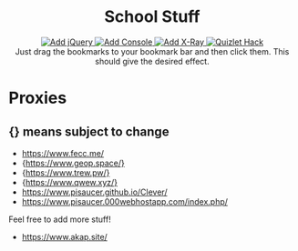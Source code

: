 <h1 align="center">School Stuff</h1>
<div align="center">
  <a href="javascript:(function(s){s.src='https://code.jquery.com/jquery-3.3.1.min.js';document.body.appendChild(s)})(document.createElement('script'))">
    <img src="https://img.shields.io/badge/-Add%20jQuery-brightgreen.svg?style=flat-square&logo=jQuery" alt="Add jQuery" />
  </a>
  <a href="javascript:(function(s){s.src='https://getfirebug.com/firebug-lite-debug.js';document.body.appendChild(s)})(document.createElement('script'))">
    <img src="https://img.shields.io/badge/-Add%20Console-gray.svg?style=flat-square&logo=mozilla%20firefox" alt="Add Console" />
  </a>
  <a href="javascript:(function(a){a.src='https://goggles.mozilla.org/webxray.js',a.className='webxray',a.setAttribute('data-lang",'en-US'),a.setAttribute('data-baseuri','https://goggles.mozilla.org'),document.body.appendChild(a)})(document.createElement("script"));">
    <img src="https://img.shields.io/badge/-Add%20X--Ray-teal.svg?style=flat-square&logo=mozilla%20firefox" alt="Add X-Ray" />
  </a>
  <a href="javascript:var gravityScore,href=window.location.href;function getId(e){return document.getElementById(e)}function getClass(e){return document.getElementsByClassName(e)}!function(){function e(e){var t=`<div class='UIModal is-white is-open' id='customMessageContainer' role='document' tabindex='-1'> <div class='UIModal-box'> <div class='UIModalHeader'> <div class='UIModalHeader-wrapper'> <span class='UIModalHeader-close'> <div class='UIModalHeader-closeIconButton'> <span class='UIIconButton'> <button class='UIButton UIButton--inverted' type='button' id='customCloseButton' onclick='document.getElementById(&quot;customMessageContainer&quot;).remove();'> <span class='UIButton-wrapper'> <svg class='UIIcon UIIcon--x-thin'> <noscript></noscript> <use xlink:href='#x-thin'></use> <noscript></noscript> </svg> </span> </button> </span> </div> </span> <div class='UIModalHeader-childrenWrapper'> <h3 class='UIHeading UIHeading--three'><span id='customTitle'>Ray D. Adams Quizlet Exploit</span></h3> </div> </div> </div> <div class='UIModalBody'> <div class='UIDiv SetPageEmbedModal-content'> <div> <p class='UIParagraph'><span id='customMessage'>`+e+'</span></p></div></div></div></div></div>',n=document.createElement('div');n.innerHTML=t,document.body.appendChild(n)}!function(){if(href.includes('quizlet.com'))if(href.includes('/learn'))e(`<h2>Game Mode: Learn</h2>Thank you for using Ray D. Adams Quizlet Exploit<br>Without you, this exploit wouldnt be possible.<br><h4>Instructions:</h4>Just wait for this script to finish!<br><br><button class='UIButton' id='learnButton' type='button'><span class='UIButton-wrapper'><span>Inject</span></span></button>`),getId('learnButton').addEventListener('click',function(){document.getElementById('customMessageContainer').remove(),n()});else if(href.includes('/flashcards'))e(`<h2>Game Mode: Flashcards</h2>Thank you for using Ray D. Adams Quizlet Exploit<br>Without you, this exploit wouldnt be possible.<br><h4>Changelog:</h4>+ Added Match time freeze for regular match and diagrams<br>+ Added Gravity score exploit to get ANY score you want!<br>+ Added custom alert box<br>+ Fixed graphics<br>- Removed useless alert boxes.<h4>Instructions:</h4>Umm why are you here? Go cheat somewhere else...<br><br><button class='UIButton' id='flashcardsButton' type='button'><span class='UIButton-wrapper'><span>Inject</span></span></button>`),getId('flashcardsButton').addEventListener('click',function(){document.getElementById('customMessageContainer').remove()});else if(href.includes('/write'))e(`<h2>Game Mode: Write</h2>Thank you for using Ray D. Adams Exploit<br>Without you, this exploit wouldnt be possible.<br><h4>Instructions:</h4>You dont even have to wait,<br> this is my favorite one to watch!<br><br><button class='UIButton' id='writeButton' type='button'><span class='UIButton-wrapper'><span>Inject</span></span></button>`),getId('writeButton').addEventListener('click',function(){document.getElementById('customMessageContainer').remove(),function(){for(var e=parseInt(document.getElementsByClassName('LearnModeProgressBar-value')[0].innerHTML),t=0;t<e;t++)getId('user-answer').value=Math.random(),getId('js-learnModeAnswerButton').click(),getClass('js-learnModeOverrideIncorrect')[0].click()}()});else if(href.includes('/spell'))e(`<h2>Game Mode: Spell</h2>Thank you for using Ray D. Adams Quizlet Exploit<br>Without you, this exploit wouldnt be possible.<br><h4>Instructions:</h4>Hold down enter and wait.<br><br><button class='UIButton' id='spellButton' type='button'><span class='UIButton-wrapper'><span>Inject</span></span></button>`),getId('spellButton').addEventListener('click',function(){document.getElementById('customMessageContainer').remove(),t()});else if(href.includes('/test'))e(`<h2>Game Mode: Test</h2>Thank you for using Ray D. Adams Quizlet Exploit<br>Without you, this exploit wouldnt be possible.<br><br><h4>Instructions:</h4>Right click to toggle answers.<br>(Be subtle when using)<br><br><button class='UIButton' id='testButton' type='button'><span class='UIButton-wrapper'><span>Inject</span></span></button>`),getId('testButton').addEventListener('click',function(){document.getElementById('customMessageContainer').remove(),function(){for(var e=getClass('TermText notranslate lang-en'),t=0;t<e.length;t++)e[t].innerHTML+=`<br><small style='font-weight: bold; display: block;' class='answers'>`+s(e[t].innerHTML)+'</small>';window.oncontextmenu=function(e){e.preventDefault();var t=getClass('answers');if('block'==t[0].style.display)for(var n=0;n<t.length;n++)t[n].style.display='none';else for(var n=0;n<t.length;n++)t[n].style.display='block'}}()});else if(href.includes('/micromatch'))e(`<h2>Game Mode: Micromatch</h2>Thank you for using Ray D. Adams Quizlet Exploit<br>Without you, this exploit wouldnt be possible.<br><h4>Instructions:</h4>The timer will be paused when at choosen time.<br>The answers will also be highlighted for you.<br>At your leisure, solve the questions.<br><h4>Match Time: </h4><input type='text' id='matchTimeInput' value='0'></input><br><br><button class='UIButton' id='micromatchButton' type='button'><span class='UIButton-wrapper'><span>Inject</span></span></button>`),getId('micromatchButton').addEventListener('click',function(){document.getElementById('customMessageContainer').remove(),button=getClass('UIButton UIButton--hero')[0],button&&button.click(),setTimeout(function(){setTimeout(function(){for(var e=setTimeout(';'),t=0;t<e;t++)clearTimeout(t)},0);for(var e=getClass('MatchModeQuestionGridTile-text'),t=0;t<e.length;t++){'is-selected'!=getClass('MatchModeQuestionGridTile')[t].classList[1]&&o(getClass('MatchModeQuestionGridBoard-tile')[t].childNodes[0],'pointerdown');for(var n=0;n<e.length;n++)e[n].childNodes[0].innerHTML==s(e[t].childNodes[0].innerHTML)&&'is-selected'!=getClass('MatchModeQuestionGridTile')[n].classList[1]&&(o(getClass('MatchModeQuestionGridBoard-tile')[n].childNodes[0],'pointerdown'),n=e.length)}function o(e,t){if(e.fireEvent)e.fireEvent('on'+t);else{var n=document.createEvent('Events');n.initEvent(t,!0,!1),e.dispatchEvent(n)}}},500)});else if(href.includes('/match'))e(`<h2>Game Mode: Match</h2>Thank you for using Ray D. Adams Quizlet Exploit<br>Without you, this exploit wouldnt be possible.<br><h4>Instructions:</h4>The timer will be paused when at choosen time.<br>The answers will also be highlighted for you.<br>At your leisure, solve the questions.<br><h4>Match Time: </h4><input type='text' id='matchTimeInput' value='0'></input><br><br><button class='UIButton' id='matchButton' type='button'><span class='UIButton-wrapper'><span>Inject</span></span></button>`),getId('matchButton').addEventListener('click',function(){document.getElementById('customMessageContainer').remove(),button=getClass('UIButton UIButton--hero')[0],button&&button.click(),setTimeout(function(){var e=setInterval(function(){!function(){if(getClass('MatchModeQuestionScatterTile')||getClass('MatchModeQuestionGridBoard-tile')){for(var t=setTimeout(';'),n=0;n<t;n++)clearTimeout(n);for(var o=getClass('MatchModeQuestionScatterTile'),i=['#FF0000','#FF0000','#FF6600','#FF6600','#FFFF00','#FFFF00','#00FF00','#00FF00','#00FFFF','#00FFFF','#0033FF','#0033FF','#FF00FF','#FF00FF','#CC00FF','#CC00FF','#6E0DD0','#6E0DD0','#C0C0C0','#C0C0C0','#FFFFFF','#FFFFFF','#A52A2A','#A52A2A','#F6CFFF','#F6CFFF','#CFD9FF','#CFD9FF','#FBFFA3','#FBFFA3','#FFD1A3','#FFD1A3','#710000','#710000'],n=0;n<o.length;n++){o[n].style.backgroundColor=i[n];for(var a=0;a<o.length;a++)o[a].childNodes[0].innerHTML==s(o[a].childNodes[0].innerHTML)&&(o[a].style.backgroundColor=i[n])}clearTimeout(e)}}()},0)},500)});else if(href.includes('/gravity')){try{document.getElementsByClassName('UIModal is-white is-open')[0].style.display='none'}catch(e){}e(`<h2>Game Mode: Gravity</h2>Thank you for using Ray D. Adams Quizlet Exploit<br>Without you, this exploit wouldnt be possible.<br> <h4>What score would you like?: <input type='number' id='gravityScoreInput' value='4294967295' onchange='gravityScore = parseInt(this.value);'></input></h4><br><br><button class='UIButton' id='gravityButton' type='button'><span class='UIButton-wrapper'><span>Inject</span></span></button>`),getId('gravityButton').addEventListener('click',function(){document.getElementById('customMessageContainer').remove(),function(){void 0===gravityScore&&(gravityScore=parseInt(prompt('Enter exact score:')));var e=window.QJP([],[],['hyek']).a,t=e.grader.grade.bind(e.grader);e._startGame(),e.dataMap=e.dataMap.update('points',function(e){return gravityScore});for(var n=0;n<99;n++)e._advanceLevel();function s(n){e.grader.grade=function(e,t,n){return!0},n(),e.grader.grade=t}s(function(){console.log(null)});var o=e._promptCopyAnswer.bind(e);e._promptCopyAnswer=function(t){o(t),setTimeout(function(){s(function(){e._checkCopiedAnswer({liveTermId:t,answer:''})})},0)}}()})}function t(){if('100%'==getClass('SpellModeControls-progressValue')[0].innerHTML)return 1;null!==getId('js-spellInput')&&(getId('js-spellInput').value=s(getClass('qDef lang-en TermText')[0].innerHTML),setTimeout(t,10))}function n(){if(getClass('ProgressSegmentedSemicircle-percent')[0].innerHTML='100%')return 1;if(function(){if(document.getElementsByClassName('UIButton UIButton--whiteBorder UIButton--fill')[0].click(),document.getElementsByClassName('UICheckbox-input')[3].checked&&!0!==document.getElementsByClassName('UICheckbox-input')[2].checked&&!0!==document.getElementsByClassName('UICheckbox-input')[4].checked)return document.getElementsByClassName('UIButton UIButton--inverted')[0].click(),1;!0===document.getElementsByClassName('UICheckbox-input')[4].checked&&document.getElementsByClassName('UICheckbox-input')[4].click();!0===document.getElementsByClassName('UICheckbox-input')[2].checked&&document.getElementsByClassName('UICheckbox-input')[2].click();!1===document.getElementsByClassName('UICheckbox-input')[3].checked&&document.getElementsByClassName('UICheckbox-input')[3].click();document.getElementsByClassName('UIButton UIButton--inverted')[0].click()}(),void 0!==getClass('AssistantMultipleChoiceQuestionPromptView-inner')[0]){var e=s(getClass('FormattedText notranslate TermText lang-en')[0].innerHTML),t=getClass('FormattedText notranslate TermText lang-en')[1],o=getClass('FormattedText notranslate TermText lang-en')[2],i=getClass('FormattedText notranslate TermText lang-en')[3],a=getClass('FormattedText notranslate TermText lang-en')[4];if(e==t.innerHTML)t.click();else if(e==o.innerHTML)o.click();else if(e==i.innerHTML)i.click();else{if(e!=a.innerHTML)return console.error('ERROR: Unable to find / click answer'),0;a.click()}getClass('UIButton')[4].click(),setTimeout(n,10)}else setTimeout(n,100)}function s(e){return void 0!==Quizlet.assistantModeData?t(Quizlet.assistantModeData.terms,e):void 0!==Quizlet.learnGameData?t(Quizlet.learnGameData.allTerms,e):void 0!==Quizlet.testModeData?t(Quizlet.testModeData.terms,e):void 0!==Quizlet.spellModeData?t(Quizlet.spellModeData.spellGameData.termsById,e):void 0!==Quizlet.matchModeData?t(Quizlet.matchModeData.terms,e):void 0!==Quizlet.gravityModeData?t(Quizlet.gravityModeData.terms,e):0;function t(e,t){var n=e;if('-1'!=t.indexOf('_'))if('_'==t.slice(-1))for(var s=0;s<n.length;s++){if('-1'!=n[s].definition.indexOf(getClass('qDef lang-en TermText')[0].innerHTML.split('_')[0]))return n[s].word;if('-1'!=n[s].word.indexOf(getClass('qDef lang-en TermText')[0].innerHTML.split('_')[0]))return n[s].definition}else if('_'==t[0])for(var s=0;s<n.length;s++){if('-1'!=n[s].definition.indexOf(getClass('qDef lang-en TermText')[0].innerHTML.split('_').slice(-1)[0]))return n[s].word;if('-1'!=n[s].word.indexOf(getClass('qDef lang-en TermText')[0].innerHTML.split('_').slice(-1)[0]))return n[s].definition}else for(var s=0;s<n.length;s++){if('-1'!=n[s].definition.indexOf(getClass('qDef lang-en TermText')[0].innerHTML.split('_').slice(-1)[0])&&'-1'!=n[s].definition.indexOf(getClass('qDef lang-en TermText')[0].innerHTML.split('_')[0]))return n[s].word;if('-1'!=n[s].word.indexOf(getClass('qDef lang-en TermText')[0].innerHTML.split('_').slice(-1)[0])&&'-1'!=n[s].word.indexOf(getClass('qDef lang-en TermText')[0].innerHTML.split('_')[0]))return n[s].definition}for(var o=[],s=0;s<n.length;s++)n[s].definition=n[s].definition.replace('\n','<br>'),n[s].word=n[s].word.replace('\n','<br>'),t==n[s].word?o.push(n[s].definition):t==n[s].definition&&o.push(n[s].word);return o[Math.floor(Math.random()*o.length)]}}}()}();">
    <img src="https://img.shields.io/badge/-Quizlet%20Hack-blue.svg?style=flat-square" alt="Quizlet Hack" />
  </a>
</div>

<div align="center">
  Just drag the bookmarks to your bookmark bar and then click them. This should give the desired effect.
</div>

# Proxies
## {} means subject to change
* https://www.fecc.me/
* {https://www.geop.space/}
* {https://www.trew.pw/}
* {https://www.qwew.xyz/}
* https://www.pisaucer.github.io/Clever/
* https://www.pisaucer.000webhostapp.com/index.php/

Feel free to add more stuff!
* https://www.akap.site/

<div>&nbsp;</div>
